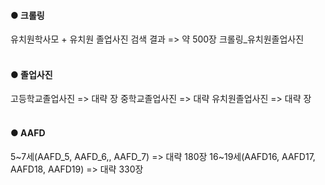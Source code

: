 #### ● 크롤링
유치원학사모 + 유치원 졸업사진 검색 결과 => 약 500장
크롤링_유치원졸업사진
<BR><BR>

#### ● 졸업사진
고등학교졸업사진 => 대략 장
중학교졸업사진 => 대략 
유치원졸업사진 => 대략 장
<BR><BR>

#### ● AAFD
5~7세(AAFD_5, AAFD_6,, AAFD_7) => 대략 180장
16~19세(AAFD16, AAFD17, AAFD18, AAFD19) => 대략 330장
